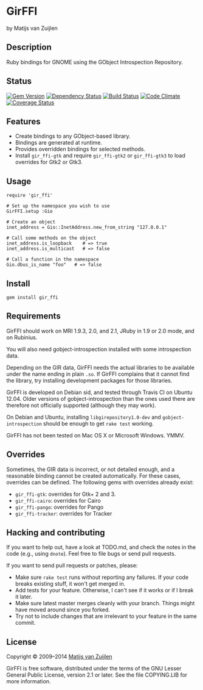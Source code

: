 # GirFFI

by Matijs van Zuijlen

## Description

Ruby bindings for GNOME using the GObject Introspection Repository.

## Status

[![Gem Version](https://badge.fury.io/rb/gir_ffi.png)](http://badge.fury.io/rb/gir_ffi)
[![Dependency Status](https://gemnasium.com/mvz/ruby-gir-ffi.png)](https://gemnasium.com/mvz/ruby-gir-ffi)
[![Build Status](https://travis-ci.org/mvz/ruby-gir-ffi.png?branch=master)](https://travis-ci.org/mvz/ruby-gir-ffi)
[![Code Climate](https://codeclimate.com/github/mvz/ruby-gir-ffi.png)](https://codeclimate.com/github/mvz/ruby-gir-ffi)
[![Coverage Status](https://coveralls.io/repos/mvz/ruby-gir-ffi/badge.png)](https://coveralls.io/r/mvz/ruby-gir-ffi)

## Features

* Create bindings to any GObject-based library.
* Bindings are generated at runtime.
* Provides overridden bindings for selected methods.
* Install `gir_ffi-gtk` and require `gir_ffi-gtk2` or `gir_ffi-gtk3` to
  load overrides for Gtk2 or Gtk3.

## Usage

    require 'gir_ffi'

    # Set up the namespace you wish to use
    GirFFI.setup :Gio

    # Create an object
    inet_address = Gio::InetAddress.new_from_string "127.0.0.1"

    # Call some methods on the object
    inet_address.is_loopback    # => true
    inet_address.is_multicast   # => false

    # Call a function in the namespace
    Gio.dbus_is_name "foo"   # => false

## Install

    gem install gir_ffi

## Requirements

GirFFI should work on MRI 1.9.3, 2.0, and 2.1, JRuby in 1.9 or 2.0 mode, and on
Rubinius.

You will also need gobject-introspection installed with some
introspection data.

Depending on the GIR data, GirFFI needs the actual libraries to be
available under the name ending in plain `.so`. If GirFFI complains that it
cannot find the library, try installing development packages for those
libraries.

GirFFI is developed on Debian sid, and tested through Travis CI on Ubuntu
12.04. Older versions of gobject-introspection than the ones used there
are therefore not officially supported (although they may work).

On Debian and Ubuntu, installing `libgirepository1.0-dev` and
`gobject-introspection` should be enough to get `rake test` working.

GirFFI has not been tested on Mac OS X or Microsoft Windows. YMMV.

## Overrides

Sometimes, the GIR data is incorrect, or not detailed enough, and a
reasonable binding cannot be created automatically. For these cases,
overrides can be defined. The following gems with overrides
already exist:

* `gir_ffi-gtk`: overrides for Gtk+ 2 and 3.
* `gir_ffi-cairo`: overrides for Cairo
* `gir_ffi-pango`: overrides for Pango
* `gir_ffi-tracker`: overrides for Tracker

## Hacking and contributing

If you want to help out, have a look at TODO.md, and check the notes
in the code (e.g., using `dnote`). Feel free to file bugs or send pull
requests.

If you want to send pull requests or patches, please:

* Make sure `rake test` runs without reporting any failures. If your code
  breaks existing stuff, it won't get merged in.
* Add tests for your feature. Otherwise, I can't see if it works or if I
  break it later.
* Make sure latest master merges cleanly with your branch. Things might
  have moved around since you forked.
* Try not to include changes that are irrelevant to your feature in the
  same commit.

## License

Copyright &copy; 2009&ndash;2014 [Matijs van Zuijlen](http://www.matijs.net)

GirFFI is free software, distributed under the terms of the GNU Lesser
General Public License, version 2.1 or later. See the file COPYING.LIB for
more information.
